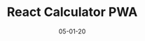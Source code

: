 ---
title: "React Calculator PWA"
date: "05-01-20"
description: "Building a progressive web app calculator with react.js"
type: project
published: false
tags:
---